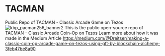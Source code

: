 # TACMAN
Public Repo of TACMAN - Classic Arcade Game on Tezos
![kbp_pacman256_banner2](https://user-images.githubusercontent.com/2120817/233927879-f9b869b1-cfb0-4c51-b16a-f8e0ac5f30c1.jpg)
This is the public open-source repo of TACMAN - Classic Arcade Coin-Op on Tezos
Learn more about how it was made in the Medium Article
https://medium.com/@Dreitser/making-a-classic-coin-op-arcade-game-on-tezos-using-gft-by-blockchain-alchemy-3feb47be8a90
